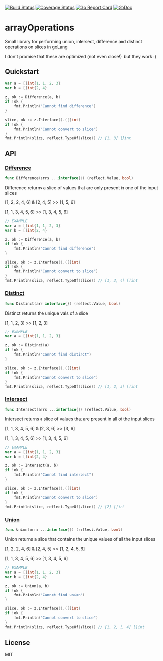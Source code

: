 [![Build Status](https://travis-ci.org/adam-hanna/arrayOperations.svg?branch=master)](https://travis-ci.org/adam-hanna/arrayOperations) [![Coverage Status](https://coveralls.io/repos/github/adam-hanna/arrayOperations/badge.svg?branch=master)](https://coveralls.io/github/adam-hanna/arrayOperations?branch=master) [![Go Report Card](https://goreportcard.com/badge/github.com/adam-hanna/arrayOperations)](https://goreportcard.com/report/github.com/adam-hanna/arrayOperations) [![GoDoc](https://godoc.org/github.com/adam-hanna/arrayOperations?status.svg)](https://godoc.org/github.com/adam-hanna/arrayOperations)

# arrayOperations
Small library for performing union, intersect, difference and distinct operations on slices in goLang

I don't promise that these are optimized (not even close!), but they work :)

## Quickstart
~~~ go
var a = []int{1, 1, 2, 3}
var b = []int{2, 4}

z, ok := Difference(a, b)
if !ok {
	fmt.Println("Cannot find difference")
}

slice, ok := z.Interface().([]int)
if !ok {
	fmt.Println("Cannot convert to slice")
}
fmt.Println(slice, reflect.TypeOf(slice)) // [1, 3] []int
~~~

## API
### [Difference](https://godoc.org/github.com/adam-hanna/arrayOperations#Difference)
~~~ go
func Difference(arrs ...interface{}) (reflect.Value, bool)
~~~
 Difference returns a slice of values that are only present in one of the input slices

[1, 2, 2, 4, 6] & [2, 4, 5] >> [1, 5, 6]

[1, 1, 3, 4, 5, 6] >> [1, 3, 4, 5, 6] 
~~~ go
// EXAMPLE
var a = []int{1, 1, 2, 3}
var b = []int{2, 4}

z, ok := Difference(a, b)
if !ok {
    fmt.Println("Cannot find difference")
}

slice, ok := z.Interface().([]int)
if !ok {
    fmt.Println("Cannot convert to slice")
}
fmt.Println(slice, reflect.TypeOf(slice)) // [1, 3, 4] []int
~~~

### [Distinct](https://godoc.org/github.com/adam-hanna/arrayOperations#Distinct)
~~~ go
func Distinct(arr interface{}) (reflect.Value, bool)
~~~

Distinct returns the unique vals of a slice

[1, 1, 2, 3] >> [1, 2, 3] 

~~~ go
// EXAMPLE
var a = []int{1, 1, 2, 3}

z, ok := Distinct(a)
if !ok {
    fmt.Println("Cannot find distinct")
}

slice, ok := z.Interface().([]int)
if !ok {
    fmt.Println("Cannot convert to slice")
}
fmt.Println(slice, reflect.TypeOf(slice)) // [1, 2, 3] []int
~~~

### [Intersect](https://godoc.org/github.com/adam-hanna/arrayOperations#Intersect)
~~~ go
func Intersect(arrs ...interface{}) (reflect.Value, bool)
~~~

Intersect returns a slice of values that are present in all of the input slices

[1, 1, 3, 4, 5, 6] & [2, 3, 6] >> [3, 6]

[1, 1, 3, 4, 5, 6] >> [1, 3, 4, 5, 6] 

~~~ go
// EXAMPLE
var a = []int{1, 1, 2, 3}
var b = []int{2, 4}

z, ok := Intersect(a, b)
if !ok {
    fmt.Println("Cannot find intersect")
}

slice, ok := z.Interface().([]int)
if !ok {
    fmt.Println("Cannot convert to slice")
}
fmt.Println(slice, reflect.TypeOf(slice)) // [2] []int
~~~

### [Union](https://godoc.org/github.com/adam-hanna/arrayOperations#Union)
~~~ go
func Union(arrs ...interface{}) (reflect.Value, bool)
~~~

Union returns a slice that contains the unique values of all the input slices

[1, 2, 2, 4, 6] & [2, 4, 5] >> [1, 2, 4, 5, 6]

[1, 1, 3, 4, 5, 6] >> [1, 3, 4, 5, 6] 

~~~ go
// EXAMPLE
var a = []int{1, 1, 2, 3}
var b = []int{2, 4}

z, ok := Union(a, b)
if !ok {
    fmt.Println("Cannot find union")
}

slice, ok := z.Interface().([]int)
if !ok {
    fmt.Println("Cannot convert to slice")
}
fmt.Println(slice, reflect.TypeOf(slice)) // [1, 2, 3, 4] []int
~~~

## License
MIT
